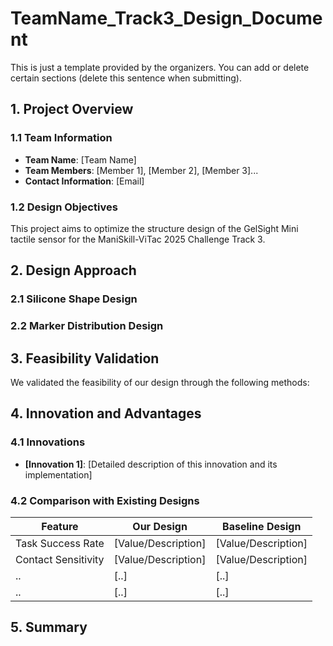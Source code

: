 # TeamName_Track3_Design_Document

This is just a template provided by the organizers. You can add or delete certain sections (delete this sentence when submitting).

## 1. Project Overview

### 1.1 Team Information
- **Team Name**: [Team Name]
- **Team Members**: [Member 1], [Member 2], [Member 3]...
- **Contact Information**: [Email]

### 1.2 Design Objectives
This project aims to optimize the structure design of the GelSight Mini tactile sensor for the ManiSkill-ViTac 2025 Challenge Track 3.

## 2. Design Approach

### 2.1 Silicone Shape Design

### 2.2 Marker Distribution Design

## 3. Feasibility Validation
We validated the feasibility of our design through the following methods:


## 4. Innovation and Advantages

### 4.1 Innovations
- **[Innovation 1]**: [Detailed description of this innovation and its implementation]

### 4.2 Comparison with Existing Designs
| Feature | Our Design | Baseline Design |
|---------|------------|-----------------|
| Task Success Rate | [Value/Description] | [Value/Description] |
| Contact Sensitivity | [Value/Description] | [Value/Description] |
| .. | [..] | [..] |
| .. | [..] | [..] |



## 5. Summary


